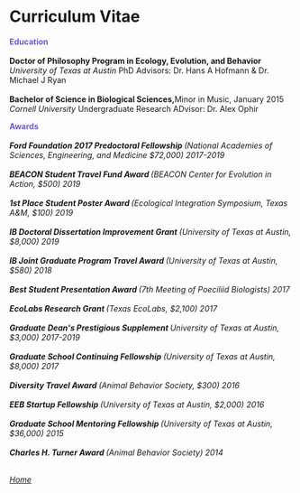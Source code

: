 <body>
		
<div class="container">
<div class="blurb">
<h1>Curriculum Vitae</h1>
	
<p><b><font color="SlateBlue">Education</font></b><br>
<br>
<b>Doctor of Philosophy Program in Ecology, Evolution, and Behavior</b> <br>
<em> University of Texas at Austin </em> PhD Advisors: Dr. Hans A Hofmann & Dr. Michael J Ryan <br>
<br>
<b>Bachelor of Science in Biological Sciences,</b>Minor in Music, January 2015 <br>
<em> Cornell University </em> Undergraduate Research ADvisor: Dr. Alex Ophir <br>
</p>

<p><b><font color="SlateBlue">Awards</font></b><br>
<br>
<em><b>Ford Foundation 2017 Predoctoral Fellowship <em></b>(National Academies of Sciences, Engineering, and Medicine $72,000) 2017-2019<br><br>
<b><em>BEACON Student Travel Fund Award <em></b>(BEACON Center for Evolution in Action, $500) 2019<br><br>
<b><em>1st Place Student Poster Award <em></b>(Ecological Integration Symposium, Texas A&M, $100) 2019<br><br>
<b><em>IB Doctoral Dissertation Improvement Grant <em></b>(University of Texas at Austin, $8,000) 2019<br><br>
<b><em>IB Joint Graduate Program Travel Award <em></b>(University of Texas at Austin, $580) 2018<br><br>
<b><em>Best Student Presentation Award <em></b>(7th Meeting of Poeciliid Biologists) 2017</b><br><br>
<b><em>EcoLabs Research Grant <em></b>(Texas EcoLabs, $2,100) 2017<br><br>
<b><em>Graduate Dean's Prestigious Supplement <em></b>University of Texas at Austin, $3,000) 2017-2019<br><br>
<b><em>Graduate School Continuing Fellowship <em></b>(University of Texas at Austin, $8,000) 2017<br><br>
<b><em>Diversity Travel Award <em></b>(Animal Behavior Society, $300) 2016<br><br>
<b><em>EEB Startup Fellowship <em></b>(University of Texas at Austin, $2,000) 2016 <br><br>
<b><em>Graduate School Mentoring Fellowship <em></b>(University of Texas at Austin, $36,000) 2015<br><br>
<b><em>Charles H. Turner Award <em></b>(Animal Behavior Society) 2014<br><br>
	
<a href="../">Home</a>
